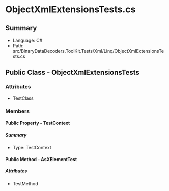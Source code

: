 ﻿# ObjectXmlExtensionsTests.cs

## Summary

* Language: C#
* Path: src/BinaryDataDecoders.ToolKit.Tests/Xml/Linq/ObjectXmlExtensionsTests.cs

## Public Class - ObjectXmlExtensionsTests

### Attributes

 - TestClass

### Members

#### Public Property - TestContext

##### Summary

 * Type: TestContext 

#### Public Method - AsXElementTest

##### Attributes

 - TestMethod


